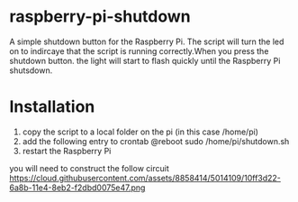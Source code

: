raspberry-pi-shutdown
=====================

A simple shutdown button for the Raspberry Pi. The script will turn the led on to indircaye that the script is running correctly.When you press the shutdown button. the light will start to flash quickly until the Raspberry Pi shutsdown.

Installation
============

1. copy the script to a local folder on the pi (in this case /home/pi)
2. add the following entry to crontab
@reboot sudo /home/pi/shutdown.sh
3. restart the Raspberry Pi

you will need to construct the follow circuit 
https://cloud.githubusercontent.com/assets/8858414/5014109/10ff3d22-6a8b-11e4-8eb2-f2dbd0075e47.png
